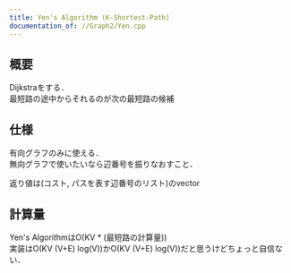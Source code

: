 ```yaml
---
title: Yen's Algorithm (K-Shortest-Path)
documentation_of: //Graph2/Yen.cpp
---
```


## 概要  

Dijkstraをする．  
最短路の途中からそれるのが次の最短路の候補  

## 仕様  
有向グラフのみに使える．  
無向グラフで使いたいなら辺番号を振りなおすこと．  

返り値は(コスト, パスを表す辺番号のリスト)のvector  

## 計算量  
Yen's AlgorithmはO(KV * (最短路の計算量))  
実装はO(KV (V+E) log(V))かO(KV (V+E) log(V))だと思うけどちょっと自信ない．  
